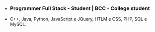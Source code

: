 - ### **Programmer Full Stack - Student | BCC - College student**
- C++, Java, Python, JavaScript e JQuery, HTLM e CSS, PHP, SQL e MySQL.
